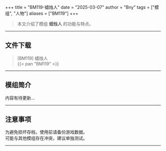 +++
title = "BM119-蜡烛人"
date = "2025-03-07"
author = "Bny"
tags = ["模组", "人物"]
aliases = ["BM119"]
+++

> 本文介绍了模组 **蜡烛人** 的功能与特点。

---

## 文件下载

> [BM119] 蜡烛人  
{{< pan "BM119" >}}  

---

## 模组简介

>  
内容有待更新...  

---

## 注意事项

>  
为避免损坏存档，使用前请备份游戏数据。  
可能与其他模组存在冲突，建议单独测试。  

---


